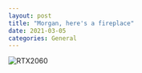 ```yaml
---
layout: post
title: "Morgan, here's a fireplace"
date: 2021-03-05
categories: General
---
```

![RTX2060]({{site.github.url}}/assets/img/fireplace.jpg)